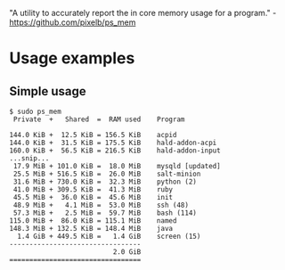 "A utility to accurately report the in core memory usage for a program." - <https://github.com/pixelb/ps_mem>

# Usage examples

## Simple usage

```
$ sudo ps_mem
 Private  +   Shared  =  RAM used    Program

144.0 KiB +  12.5 KiB = 156.5 KiB    acpid
144.0 KiB +  31.5 KiB = 175.5 KiB    hald-addon-acpi
160.0 KiB +  56.5 KiB = 216.5 KiB    hald-addon-input
...snip...
 17.9 MiB + 101.0 KiB =  18.0 MiB    mysqld [updated]
 25.5 MiB + 516.5 KiB =  26.0 MiB    salt-minion
 31.6 MiB + 730.0 KiB =  32.3 MiB    python (2)
 41.0 MiB + 309.5 KiB =  41.3 MiB    ruby
 45.5 MiB +  36.0 KiB =  45.6 MiB    init
 48.9 MiB +   4.1 MiB =  53.0 MiB    ssh (48)
 57.3 MiB +   2.5 MiB =  59.7 MiB    bash (114)
115.0 MiB +  86.0 KiB = 115.1 MiB    named
148.3 MiB + 132.5 KiB = 148.4 MiB    java
  1.4 GiB + 449.5 KiB =   1.4 GiB    screen (15)
---------------------------------
                          2.0 GiB
=================================
```

